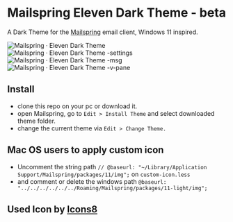 # Mailspring Eleven Dark Theme - beta


A Dark Theme for the [Mailspring](http://www.getmailspring.com/) email client, Windows 11 inspired.

![Mailspring · Eleven Dark Theme](https://github.com/GianniLab/Mailspring-11-Dark/blob/main/screenshot/Mailspring%20%C2%B7%20Eleven%20Dark%20Theme.png)
![Mailspring · Eleven Dark Theme -settings](https://github.com/GianniLab/Mailspring-11-Dark/blob/main/screenshot/Mailspring%20%C2%B7%20Eleven%20Dark%20Theme%20-settings.png)
![Mailspring · Eleven Dark Theme -msg](https://github.com/GianniLab/Mailspring-11-Dark/blob/main/screenshot/Mailspring%20%C2%B7%20Eleven%20Dark%20Theme%20-msg.png)
![Mailspring · Eleven Dark Theme -v-pane](https://github.com/GianniLab/Mailspring-11-Dark/blob/main/screenshot/Mailspring%20%C2%B7%20Eleven%20Dark%20Theme%20-v-pane.png)

  
## Install

- clone this repo on your pc or download it.<br>
- open Mailspring, go to `Edit > Install Theme` and select downloaded theme folder.<br>
- change the current theme via `Edit > Change Theme.`

## Mac OS users to apply custom icon
- Uncomment the string path `// @baseurl: "~/Library/Application Support/Mailspring/packages/11/img";`  on `custom-icon.less`
- and comment or delete the windows path `@baseurl: "../../../../../../Roaming/Mailspring/packages/11-light/img";`
 ## Used Icon by <a target="_blank" href="https://icons8.com">Icons8</a>
